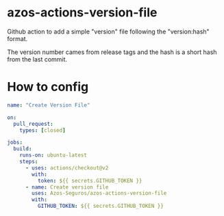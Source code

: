 # azos-actions-version-file

Github action to add a simple "version" file following the "version:hash" format.

The version number cames from release tags and the hash is a short hash from the last commit.

# How to config

```yaml
name: "Create Version File"

on:
  pull_request:
    types: [closed]

jobs:
  build:
    runs-on: ubuntu-latest
    steps:
      - uses: actions/checkout@v2
        with:
          token: ${{ secrets.GITHUB_TOKEN }}
      - name: Create version file
        uses: Azos-Seguros/azos-actions-version-file
        with:
          GITHUB_TOKEN: ${{ secrets.GITHUB_TOKEN }}
```
